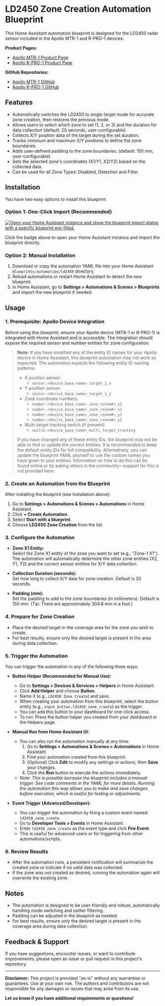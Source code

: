 # LD2450 Zone Creation Automation Blueprint

This Home Assistant automation blueprint is designed for the LD2450 radar sensor included in the Apollo MTR-1 and R-PRO-1 devices:

**Product Pages:**

- [Apollo MTR-1 Product Page](https://apolloautomation.com/products/mtr-1)
- [Apollo R-PRO-1 Product Page](https://apolloautomation.com/products/r-pro-1)

**GitHub Repositories:**

- [Apollo MTR-1 GitHub](https://github.com/ApolloAutomation/MTR-1)
- [Apollo R-PRO-1 GitHub](https://github.com/ApolloAutomation/R_PRO-1)

## Features

- Automatically switches the LD2450 to single target mode for accurate zone creation, then restores the previous mode.
- Allows users to select which zone to set (1, 2, or 3) and the duration for data collection (default: 20 seconds, user-configurable).
- Collects X/Y position data of the target during the set duration.
- Tracks minimum and maximum X/Y positions to define the zone boundaries.
- Adds user-defined padding to the zone boundaries. (default: 150 mm, user-configurable)
- Sets the selected zone's coordinates (X1/Y1, X2/Y2) based on the collected data.
- Can be used for all Zone Types: Disabled, Detection and Filter.

## Installation

You have two easy options to install this blueprint:

### Option 1: One-Click Import (Recommended)

[![Open your Home Assistant instance and show the blueprint import dialog with a specific blueprint pre-filled.](https://my.home-assistant.io/badges/blueprint_import.svg)](https://my.home-assistant.io/redirect/blueprint_import/?blueprint_url=https%3A%2F%2Fgithub.com%2Fmirkop%2Fapollo-home-assistant%2Fblob%2Fmaster%2Fblueprints%2Fautomation%2Fld2450%2Fld2450_zone_creation.yaml)

Click the badge above to open your Home Assistant instance and import the blueprint directly.

### Option 2: Manual Installation

1. Download or copy the automation YAML file into your Home Assistant `blueprints/automation/ld2450` directory.
2. Reload automations or restart Home Assistant to detect the new blueprint.
3. In Home Assistant, go to **Settings > Automations & Scenes > Blueprints** and import the new blueprint if needed.

## Usage

### 1. Prerequisite: Apollo Device Integration

Before using this blueprint, ensure your Apollo device (MTR-1 or R-PRO-1) is integrated with Home Assistant and is accessible. The integration should expose the required sensor and number entities for zone configuration.

> **Note:** If you have modified any of the entity ID names for your Apollo device in Home Assistant, this blueprint automation may not work as expected. The automation expects the following entity ID naming patterns:
>
> - X position sensor:
>   - `sensor.<device_base_name>_target_1_x`
> - Y position sensor:
>   - `sensor.<device_base_name>_target_1_y`
> - Zone coordinate numbers:
>   - `number.<device_base_name>_zone_<zone#>_x1`
>   - `number.<device_base_name>_zone_<zone#>_x2`
>   - `number.<device_base_name>_zone_<zone#>_y1`
>   - `number.<device_base_name>_zone_<zone#>_y2`
> - Multi-target tracking switch (if present):
>   - `switch.<device_base_name>_multi_target_tracking`
>
> If you have changed any of these entity IDs, the blueprint may not be able to find or update the correct entities. It is recommended to keep the default entity IDs for full compatibility. Alternatively, you can update the blueprint YAML yourself to use the custom names you have given to your entities. Information on how to do this can be found online or by asking others in the community—support for this is not provided here.

### 2. Create an Automation from the Blueprint

After installing the blueprint (see Installation above):

1. Go to **Settings > Automations & Scenes > Automations** in Home Assistant.
2. Click **+ Create Automation**.
3. Select **Start with a blueprint**.
4. Choose **LD2450 Zone Creation** from the list.

### 3. Configure the Automation

- **Zone X1 Entity:**  
  Select the Zone X1 entity of the zone you want to set (e.g., "Zone-1 X1").  
  The automation will automatically determine the other zone entities (X2, Y1, Y2) and the correct sensor entities for X/Y data collection.

- **Collection Duration (seconds):**  
  Set how long to collect X/Y data for zone creation. Default is 20 seconds.

- **Padding (mm):**  
  Set the padding to add to the zone boundaries (in millimeters). Default is 150 mm.
  (Tip: There are approximately 304.8 mm in a foot.)

### 4. Prepare for Zone Creation

- Place the desired target in the coverage area for the zone you wish to create.
- For best results, ensure only the desired target is present in the area during data collection.

### 5. Trigger the Automation

You can trigger the automation in any of the following three ways:

- **Button Helper (Recommended for Manual Use):**

  - Go to **Settings > Devices & Services > Helpers** in Home Assistant.
  - Click **Add Helper** and choose **Button**.
  - Name it (e.g., `LD2450 Zone Create`) and save.
  - When creating your automation from this blueprint, select the button entity (e.g., `input_button.ld2450_zone_create`) as the trigger.
  - You can add this button to your dashboard for one-click access.
  - To run: Press the button helper you created from your dashboard or the Helpers page.

- **Manual Run from Home Assistant UI:**

  - You can also run the automation manually at any time:
    1. Go to **Settings > Automations & Scenes > Automations** in Home Assistant.
    2. Find your automation created from this blueprint.
    3. (Optional) Click **Edit** to modify any settings or actions, then **Save** your changes.
    4. Click the **Run** button to execute the actions immediately.
  - _Note: This is possible because the blueprint includes a manual trigger. See code comments in the YAML for more details. Running the automation this way allows you to make and save changes before execution, which is useful for testing or adjustments._

- **Event Trigger (Advanced/Developer):**

  - You can trigger the automation by firing a custom event named `ld2450_zone_create`.
  - Go to **Developer Tools > Events** in Home Assistant.
  - Enter `ld2450_zone_create` as the event type and click **Fire Event**.
  - This is useful for advanced users or for triggering from other automations/scripts.

### 6. Review Results

- After the automation runs, a persistent notification will summarize the created zone or indicate if no valid data was collected.
- If the zone was not created as desired, running the automation again will overwrite the existing zone.

## Notes

- The automation is designed to be user-friendly and robust, automatically handling mode switching and outlier filtering.
- Padding can be adjusted in the blueprint as needed.
- For best results, ensure only the desired target is present in the coverage area during data collection.

## Feedback & Support

If you have suggestions, encounter issues, or want to contribute improvements, please open an issue or pull request in this project's repository.

---

**Disclaimer:**
This project is provided "as-is" without any warranties or guarantees. Use at your own risk. The authors and contributors are not responsible for any damages or issues that may arise from its use.

**Let us know if you have additional requirements or questions!**
